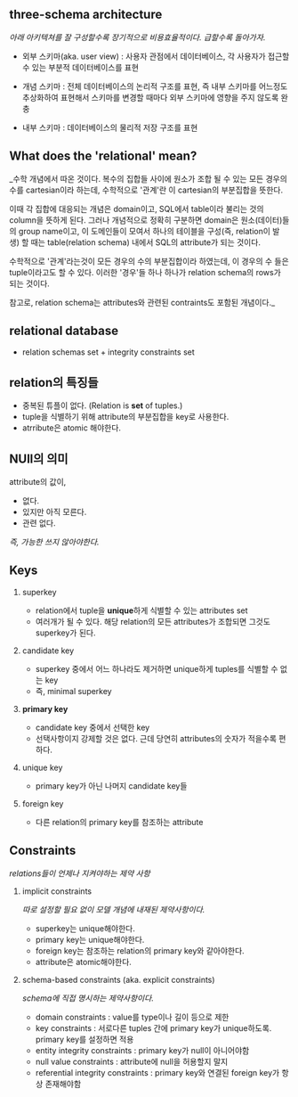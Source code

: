 ## three-schema architecture

_아래 아키텍쳐를 잘 구성할수록 장기적으로 비용효율적이다. 급할수록 돌아가자._

- 외부 스키마(aka. user view)
  : 사용자 관점에서 데이터베이스, 각 사용자가 접근할 수 있는 부분적 데이터베이스를 표현

- 개념 스키마
  : 전체 데이터베이스의 논리적 구조를 표현, 즉 내부 스키마를 어느정도 추상화하여 표현해서 스키마를
  변경할 때마다 외부 스키마에 영향을 주지 않도록 완충

- 내부 스키마
  : 데이터베이스의 물리적 저장 구조를 표현

## What does the 'relational' mean?

_수학 개념에서 따온 것이다. 복수의 집합들 사이에 원소가 조합 될 수 있는 모든 경우의 수를 cartesian이라
하는데, 수학적으로 '관계'란 이 cartesian의 부분집합을 뜻한다.

이때 각 집합에 대응되는 개념은 domain이고, SQL에서 table이라 불리는 것의 column을 뜻하게 된다. 그러나
개념적으로 정확히 구분하면 domain은 원소(데이터)들의 group name이고, 이 도메인들이 모여서 하나의
테이블을 구성(즉, relation이 발생) 할 때는 table(relation schema) 내에서 SQL의 attribute가 되는 것이다.

수학적으로 '관계'라는것이 모든 경우의 수의 부분집합이라 하였는데, 이 경우의 수 들은 tuple이라고도 할 수
있다. 이러한 '경우'들 하나 하나가 relation schema의 rows가 되는 것이다.

참고로, relation schema는 attributes와 관련된 contraints도 포함된 개념이다._


## relational database

- relation schemas set + integrity constraints set

## relation의 특징들

- 중복된 튜플이 없다. (Relation is **set** of tuples.)
- tuple을 식별하기 위해 attribute의 부분집합을 key로 사용한다.
- atrribute은 atomic 해야한다.

## NUll의 의미

attribute의 값이,

- 없다.
- 있지만 아직 모른다.
- 관련 없다.

_즉, 가능한 쓰지 않아야한다._

## Keys

1. superkey

    - relation에서 tuple을 **unique**하게 식별할 수 있는 attributes set
    - 여러개가 될 수 있다. 해당 relation의 모든 attributes가 조합되면 그것도 superkey가 된다.

2. candidate key

    - superkey 중에서 어느 하나라도 제거하면 unique하게 tuples를 식별할 수 없는 key
    - 즉, minimal superkey

3. **primary key**

    - candidate key 중에서 선택한 key
    - 선택사항이지 강제할 것은 없다. 근데 당연히 attributes의 숫자가 적을수록 편하다.

4. unique key

    - primary key가 아닌 나머지 candidate key들

5. foreign key

    - 다른 relation의 primary key를 참조하는 attribute

## Constraints

_relations들이 언제나 지켜야하는 제약 사항_

1. implicit constraints

    _따로 설정할 필요 없이 모델 개념에 내재된 제약사항이다._

    - superkey는 unique해야한다.
    - primary key는 unique해야한다.
    - foreign key는 참조하는 relation의 primary key와 같아야한다.
    - attribute은 atomic해야한다.

2. schema-based constraints (aka. explicit constraints)

    _schema에 직접 명시하는 제약사항이다._

    - domain constraints
      : value를 type이나 길이 등으로 제한
    - key constraints
      : 서로다른 tuples 간에 primary key가 unique하도록. primary key를 설정하면 적용
    - entity integrity constraints
      : primary key가 null이 아니어야함
    - null value constraints
      : attribute에 null을 허용할지 말지
    - referential integrity constraints
      : primary key와 연결된 foreign key가 항상 존재해야함
